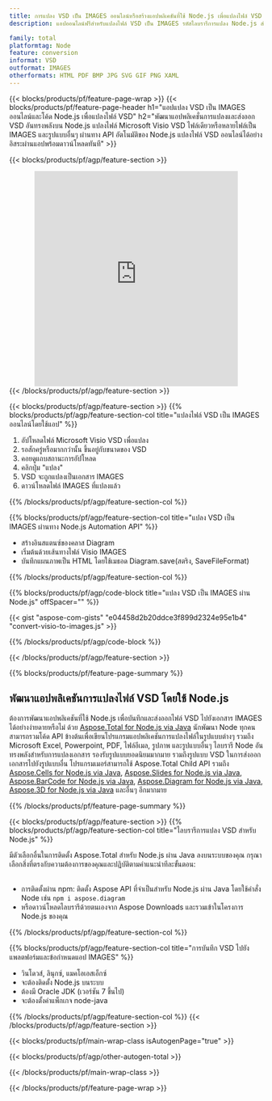 ```yaml
---
title: การแปลง VSD เป็น IMAGES ออนไลน์หรือสร้างแอปพลิเคชันที่ใช้ Node.js เพื่อแปลงไฟล์ VSD
description: แอปออนไลน์ฟรีสำหรับแปลงไฟล์ VSD เป็น IMAGES รหัสไลบรารีการแปลง Node.js สำหรับเอกสาร Microsoft Visio VSD 

family: total
platformtag: Node
feature: conversion
informat: VSD
outformat: IMAGES
otherformats: HTML PDF BMP JPG SVG GIF PNG XAML
---
```

{{< blocks/products/pf/feature-page-wrap >}}
{{< blocks/products/pf/feature-page-header h1="แอปแปลง VSD เป็น IMAGES ออนไลน์และโค้ด Node.js เพื่อแปลงไฟล์ VSD" h2="พัฒนาแอปพลิเคชั่นการแปลงและส่งออก VSD อันทรงพลังบน Node.js แปลงไฟล์ Microsoft Visio VSD ไฟล์เดียวหรือหลายไฟล์เป็น IMAGES และรูปแบบอื่นๆ ผ่านทาง API อัตโนมัติของ Node.js แปลงไฟล์ VSD ออนไลน์ได้อย่างอิสระผ่านแอปพร้อมดาวน์โหลดทันที" >}}


{{< blocks/products/pf/agp/feature-section >}}

<div class="container-fluid agp-content bg-white aboutfile box-1 vh100 section nopbtm">
<div class=container>
<div class=row>
<div class="demobox tc col-md-12 padding-0" align="center">

<iframe title="แอปแปลง VSD เป็น IMAGES ออนไลน์ฟรี" style="border: none; height: 426px;" scrolling="no" src="https://total-conversion-app-65z5r2lp.k8s.dynabic.com/?to=images&from=vsd" id="child-iframe" width="80%"></iframe>

</div></div>
</div></div>
{{< /blocks/products/pf/agp/feature-section >}}


{{< blocks/products/pf/agp/feature-section >}}
{{% blocks/products/pf/agp/feature-section-col title="แปลงไฟล์ VSD เป็น IMAGES ออนไลน์โดยใช้แอป" %}}

1. อัปโหลดไฟล์ Microsoft Visio VSD เพื่อแปลง
1. รอสักครู่หรือมากกว่านั้น ขึ้นอยู่กับขนาดของ VSD
1. คอยดูแถบสถานะการอัปโหลด
1. คลิกปุ่ม "แปลง"
1. VSD จะถูกแปลงเป็นเอกสาร IMAGES
1. ดาวน์โหลดไฟล์ IMAGES ที่แปลงแล้ว

{{% /blocks/products/pf/agp/feature-section-col %}}

{{% blocks/products/pf/agp/feature-section-col title="แปลง VSD เป็น IMAGES ผ่านทาง Node.js Automation API" %}}

- สร้างอินสแตนซ์ของคลาส Diagram
- เริ่มต้นด้วยเส้นทางไฟล์ Visio IMAGES
- บันทึกแผนภาพเป็น HTML โดยใช้เมธอด Diagram.save(สตริง, SaveFileFormat)

{{% /blocks/products/pf/agp/feature-section-col %}}

{{% blocks/products/pf/agp/code-block title="แปลง VSD เป็น IMAGES ผ่าน Node.js" offSpacer="" %}}

{{< gist "aspose-com-gists" "e04458d2b20ddce3f899d2324e95e1b4" "convert-visio-to-images.js" >}}

{{% /blocks/products/pf/agp/code-block %}}

{{< /blocks/products/pf/agp/feature-section >}}

{{% blocks/products/pf/feature-page-summary %}}

<h2>พัฒนาแอปพลิเคชันการแปลงไฟล์ VSD โดยใช้ Node.js</h2>

ต้องการพัฒนาแอปพลิเคชันที่ใช้ Node.js เพื่อบันทึกและส่งออกไฟล์ VSD ไปยังเอกสาร IMAGES ได้อย่างง่ายดายหรือไม่ ด้วย [Aspose.Total for Node.js via Java](https://products.aspose.com/total/th/nodejs-java/) นักพัฒนา Node ทุกคนสามารถรวมโค้ด API ข้างต้นเพื่อเขียนโปรแกรมแอปพลิเคชันการแปลงไฟล์ในรูปแบบต่างๆ รวมถึง Microsoft Excel, Powerpoint, PDF, ไฟล์อีเมล, รูปภาพ และรูปแบบอื่นๆ ไลบรารี Node อันทรงพลังสำหรับการแปลงเอกสาร รองรับรูปแบบยอดนิยมมากมาย รวมถึงรูปแบบ VSD ในการส่งออกเอกสารไปยังรูปแบบอื่น โปรแกรมเมอร์สามารถใช้ Aspose.Total Child API รวมถึง [Aspose.Cells for Node.js via Java](https://products.aspose.com/cells/th/nodejs-java/), [Aspose.Slides for Node.js via Java](https://products.aspose.com/slides/th/nodejs-java/), [Aspose.BarCode for Node.js via Java](https://products.aspose.com/barcode/th/nodejs-java/), [Aspose.Diagram for Node.js via Java](https://products.aspose.com/diagram/th/nodejs-java/), [Aspose.3D for Node.js via Java](https://products.aspose.com/3d/th/nodejs-java/) และอื่นๆ อีกมากมาย 
 
 

{{% /blocks/products/pf/feature-page-summary %}}

{{< blocks/products/pf/agp/feature-section >}}
{{% blocks/products/pf/agp/feature-section-col title="ไลบรารีการแปลง VSD สำหรับ Node.js" %}}

มีตัวเลือกอื่นในการติดตั้ง Aspose.Total สำหรับ Node.js ผ่าน Java ลงบนระบบของคุณ กรุณาเลือกสิ่งที่ตรงกับความต้องการของคุณและปฏิบัติตามคำแนะนำทีละขั้นตอน:<br /><br />

- การติดตั้งผ่าน npm: ติดตั้ง Aspose API ที่จำเป็นสำหรับ Node.js ผ่าน Java โดยใช้คำสั่ง Node เช่น ```npm i aspose.diagram```
- หรือดาวน์โหลดไลบรารีด้วยตนเองจาก Aspose Downloads และรวมเข้าในโครงการ Node.js ของคุณ

{{% /blocks/products/pf/agp/feature-section-col %}}

{{% blocks/products/pf/agp/feature-section-col title="การบันทึก VSD ไปยังแพลตฟอร์มและข้อกำหนดแอป IMAGES" %}}

- วินโดวส์, ลินุกซ์, แมคโอเอสเอ็กซ์
- จะต้องติดตั้ง Node.js บนระบบ
- ต้องมี Oracle JDK (เวอร์ชัน 7 ขึ้นไป)
- จะต้องตั้งค่าแพ็กเกจ node-java

{{% /blocks/products/pf/agp/feature-section-col %}}
{{< /blocks/products/pf/agp/feature-section >}}

{{< blocks/products/pf/main-wrap-class isAutogenPage="true" >}}

{{< blocks/products/pf/agp/other-autogen-total >}}

{{< /blocks/products/pf/main-wrap-class >}}

{{< /blocks/products/pf/feature-page-wrap >}}